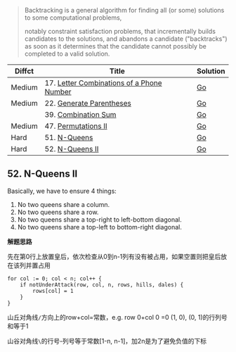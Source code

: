 > Backtracking is a general algorithm for finding all (or some) solutions to some computational problems, 
> 
> notably constraint satisfaction problems, that incrementally builds candidates to the solutions, and abandons a candidate ("backtracks") as soon as it determines that the candidate cannot possibly be completed to a valid solution.

| Diffct | Title                        | Solution                           |
| ------ | ---------------------------- | ---------------------------------- |
| Medium | 17. [Letter Combinations of a Phone Number](https://leetcode.com/problems/letter-combinations-of-a-phone-number/) | [Go](letter_combinations.go)  |
| Medium | 22. [Generate Parentheses](https://leetcode.com/problems/generate-parentheses/)                                   | [Go](generate_parentheses.go) |
|        | 39. [Combination Sum](https://leetcode.com/problems/combination-sum/)                                             | [Go](combination_sum.go)      |
| Medium | 47. [Permutations II](https://leetcode.com/problems/permutations-ii/)                                             | [Go](permutations-ii.go)      |
| Hard   | 51. [N-Queens](https://leetcode.com/problems/n-queens/)                                                           | [Go](n_queens.go)             |
| Hard   | 52. [N-Queens II](https://leetcode.com/problems/n-queens-ii/)                                                     | [Go](n-queens-ii.go)          |

## 52. N-Queens II
Basically, we have to ensure 4 things:
1. No two queens share a column.
2. No two queens share a row.
3. No two queens share a top-right to left-bottom diagonal.
4. No two queens share a top-left to bottom-right diagonal.

**解题思路**

先在第0行上放置皇后，依次检查从0到n-1列有没有被占用，如果空置则把皇后放在该列并置占用
```
for col := 0; col < n; col++ {
    if notUnderAttack(row, col, n, rows, hills, dales) {
        rows[col] = 1
    }
}
```
山丘对角线`/`方向上的row+col=常数，e.g. row 0+col 0 =0
(1, 0), (0, 1)的行列号和等于1

山谷对角线`\`的行号-列号等于常数[1-n, n-1]，加2n是为了避免负值的下标